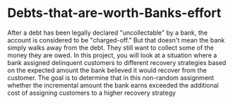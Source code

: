 # Debts-that-are-worth-Banks-effort

After a debt has been legally declared "uncollectable" by a bank, the account is considered to be "charged-off." But that doesn't mean the bank simply walks away from the debt. They still want to collect some of the money they are owed. In this project, you will look at a situation where a bank assigned delinquent customers to different recovery strategies based on the expected amount the bank believed it would recover from the customer. The goal is to determine that in this non-random assignment whether the incremental amount the bank earns exceeded the additional cost of assigning customers to a higher recovery strategy
